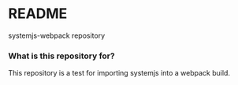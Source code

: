 # README #

systemjs-webpack repository

### What is this repository for? ###

This repository is a test for importing systemjs into a webpack build.